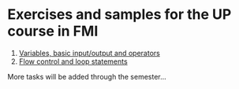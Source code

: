 # Exercises and samples for the UP course in FMI

  1. [Variables, basic input/output and operators](up-sample-exercises/basic-operations.md)
  2. [Flow control and loop statements](up-sample-exercises/basic-operations.md)
  
  More tasks will be added through the semester...
